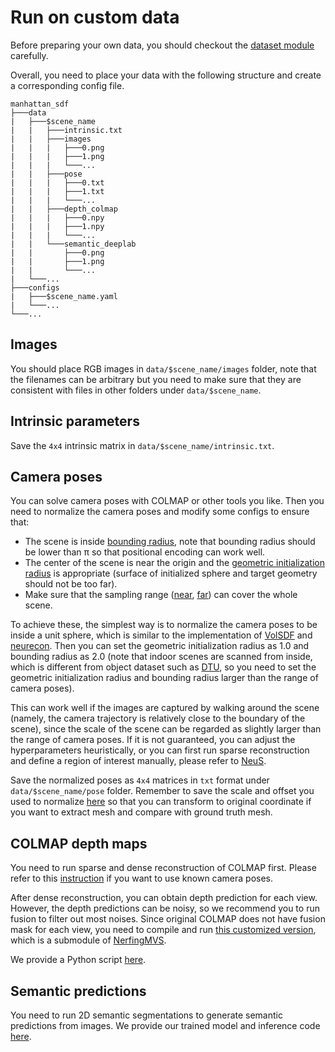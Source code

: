 # Run on custom data

Before preparing your own data, you should checkout the [dataset module](../lib/datasets/scannet.py) carefully.

Overall, you need to place your data with the following structure and create a corresponding config file.
```
manhattan_sdf
├───data
|   ├───$scene_name
|   |   ├───intrinsic.txt
|   |   ├───images
|   |   |   ├───0.png
|   |   |   ├───1.png
|   |   |   └───...
|   |   ├───pose
|   |   |   ├───0.txt
|   |   |   ├───1.txt
|   |   |   └───...
|   |   ├───depth_colmap
|   |   |   ├───0.npy
|   |   |   ├───1.npy
|   |   |   └───...
|   |   └───semantic_deeplab
|   |       ├───0.png
|   |       ├───1.png
|   |       └───...
|   └───...
├───configs
|   ├───$scene_name.yaml
|   └───...
└───...
```
## Images
You should place RGB images in `data/$scene_name/images` folder, note that the filenames can be arbitrary but you need to make sure that they are consistent with files in other folders under `data/$scene_name`.

## Intrinsic parameters
Save the `4x4` intrinsic matrix in `data/$scene_name/intrinsic.txt`.

## Camera poses
You can solve camera poses with COLMAP or other tools you like. Then you need to normalize the camera poses and modify some configs to ensure that:
- The scene is inside [bounding radius](../configs/scannet/0050.yaml#L14), note that bounding radius should be lower than π so that positional encoding can work well.
- The center of the scene is near the origin and the [geometric initialization radius](../configs/scannet/0050.yaml#L17) is appropriate (surface of initialized sphere and target geometry should not be too far).
- Make sure that the sampling range ([near](../configs/scannet/0050.yaml#L41), [far](../configs/scannet/0050.yaml#L42)) can cover the whole scene.

To achieve these, the simplest way is to normalize the camera poses to be inside a unit sphere, which is similar to the implementation of [VolSDF](https://github.com/lioryariv/volsdf/blob/main/DATA_CONVENTION.md) and [neurecon](https://github.com/ventusff/neurecon/blob/972e810ec252cfd16f630b1de6d2802d1b8de59a/dataio/DTU.py#L67). Then you can set the geometric initialization radius as 1.0 and bounding radius as 2.0 (note that indoor scenes are scanned from inside, which is different from object dataset such as [DTU](https://roboimagedata.compute.dtu.dk/?page_id=36), so you need to set the geometric initialization radius and bounding radius larger than the range of camera poses).

This can work well if the images are captured by walking around the scene (namely, the camera trajectory is relatively close to the boundary of the scene), since the scale of the scene can be regarded as slightly larger than the range of camera poses. If it is not guaranteed, you can adjust the hyperparameters heuristically, or you can first run sparse reconstruction and define a region of interest manually, please refer to [NeuS](https://github.com/Totoro97/NeuS/tree/main/preprocess_custom_data).

Save the normalized poses as `4x4` matrices in `txt` format under `data/$scene_name/pose` folder. Remember to save the scale and offset you used to normalize [here](../configs/scannet/0050.yaml#L50) so that you can transform to original coordinate if you want to extract mesh and compare with ground truth mesh.

## COLMAP depth maps
You need to run sparse and dense reconstruction of COLMAP first. Please refer to this [instruction](https://colmap.github.io/faq.html#reconstruct-sparse-dense-model-from-known-camera-poses) if you want to use known camera poses.

After dense reconstruction, you can obtain depth prediction for each view. However, the depth predictions can be noisy, so we recommend you to run fusion to filter out most noises. Since original COLMAP does not have fusion mask for each view, you need to compile and run [this customized version](https://github.com/B1ueber2y/colmap/tree/c84269d693246d8294307cc32f851813f18b6a2d), which is a submodule of [NerfingMVS](https://github.com/weiyithu/NerfingMVS).

We provide a Python script [here](./run_colmap/).

## Semantic predictions
You need to run 2D semantic segmentations to generate semantic predictions from images. We provide our trained model and inference code [here](./semantic_segmentation/).
